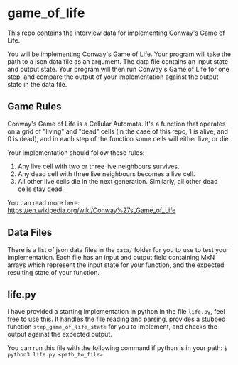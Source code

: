 # game_of_life

This repo contains the interview data for implementing Conway's Game of Life.

You will be implementing Conway's Game of Life. Your program will take the
path to a json data file as an argument. The data file contains an input state
and output state. Your program will then run Conway's Game of Life for one
step, and compare the output of your implementation against the output state in
the data file.

## Game Rules

Conway's Game of Life is a Cellular Automata. It's a function that operates on
a grid of "living" and "dead" cells (in the case of this repo, 1 is alive, and
0 is dead), and in each step of the function some cells will either live, or
die. 

Your implementation should follow these rules:
1. Any live cell with two or three live neighbours survives.
2. Any dead cell with three live neighbours becomes a live cell.
3. All other live cells die in the next generation. Similarly, all other dead cells stay dead.

You can read more here: https://en.wikipedia.org/wiki/Conway%27s_Game_of_Life


## Data Files

There is a list of json data files in the `data/` folder for you to use to test
your implementation. Each file has an input and output field containing MxN
arrays which represent the input state for your function, and the expected
resulting state of your function.

## life.py

I have provided a starting implementation in python in the file `life.py`, feel
free to use this. It handles the file reading and parsing, provides a stubbed
function `step_game_of_life_state` for you to implement, and checks the
output against the expected output.

You can run this file with the following command if python is in your path:
`$ python3 life.py <path_to_file>`